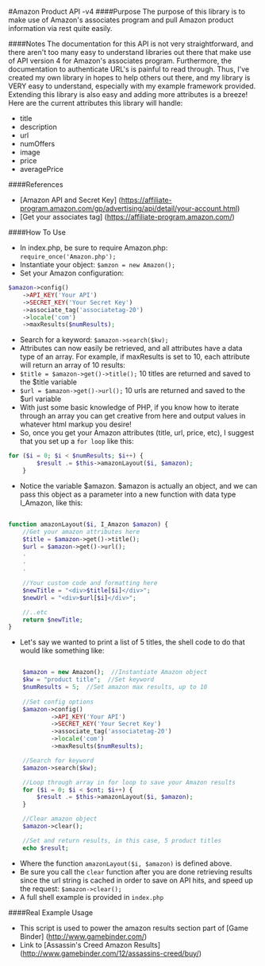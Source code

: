 #Amazon Product API -v4
####Purpose
The purpose of this library is to make use of Amazon's associates program and pull Amazon product information via rest quite easily.

####Notes
The documentation for this API is not very straightforward, and there aren't too many easy to understand libraries out there that make use of API version 4 for Amazon's associates program.  Furthermore, the documentation to authenticate URL's is painful to read through.  Thus, I've created my own library in hopes to help others out there, and my library is VERY easy to understand, especially with my example framework provided.  Extending this library is also easy and adding more attributes is a breeze!  Here are the current attributes this library will handle:

*  title
*  description
*  url
*  numOffers
*  image
*  price
*  averagePrice

####References
* [Amazon API and Secret Key] (https://affiliate-program.amazon.com/gp/advertising/api/detail/your-account.html)
* [Get your associates tag] (https://affiliate-program.amazon.com/)

####How To Use
*  In index.php, be sure to require Amazon.php: `require_once('Amazon.php');`
*  Instantiate your object: `$amzon = new Amazon();`
*  Set your Amazon configuration:

```php
$amazon->config()
	->API_KEY('Your API')
	->SECRET_KEY('Your Secret Key')
	->associate_tag('associatetag-20')
	->locale('com')
	->maxResults($numResults);
```
*  Search for a keyword: `$amazon->search($kw);`
*  Attributes can now easily be retrieved, and all attributes have a data type of an array.  For example, if maxResults is set to 10, each attribute will return an array of 10 results:
 *  `$title = $amazon->get()->title();` 10 titles are returned and saved to the $title variable
 *  `$url = $amazon->get()->url();`  10 urls are returned and saved to the $url variable
*  With just some basic knowledge of PHP, if you know how to iterate through an array you can get creative from here and output values in whatever html markup you desire!
*  So, once you get your Amazon attributes (title, url, price, etc), I suggest that you set up a `for loop` like this:

```php
for ($i = 0; $i < $numResults; $i++) {
        $result .= $this->amazonLayout($i, $amazon);
    }
```

*  Notice the variable $amazon.  $amazon is actually an object, and we can pass this object as a parameter into a new function with data type I_Amazon, like this:

```php

function amazonLayout($i, I_Amazon $amazon) {
    //Get your amazon attributes here
    $title = $amazon->get()->title();
    $url = $amazon->get()->url();
    .
    .
    .

    //Your custom code and formatting here
    $newTitle = "<div>$title[$i]</div>";
    $newUrl = "<div>$url[$i]</div>";

    //..etc
    return $newTitle;
}


```

*  Let's say we wanted to print a list of 5 titles, the shell code to do that would like something like:

```php

    $amazon = new Amazon();  //Instantiate Amazon object
    $kw = "product title";  //Set keyword
    $numResults = 5;  //Set amazon max results, up to 10
    
    //Set config options
    $amazon->config()
            ->API_KEY('Your API')
            ->SECRET_KEY('Your Secret Key')
            ->associate_tag('associatetag-20')
            ->locale('com')
            ->maxResults($numResults);

    //Search for keyword
    $amazon->search($kw);

    //Loop through array in for loop to save your Amazon results
    for ($i = 0; $i < $cnt; $i++) {
        $result .= $this->amazonLayout($i, $amazon);
    }

    //Clear amazon object
    $amazon->clear();

    //Set and return results, in this case, 5 product titles
    echo $result;
```

*  Where the function `amazonLayout($i, $amazon)` is defined above.
*  Be sure you call the `clear` function after you are done retrieving results since the url string is cached in order to save on API hits, and speed up the request: `$amazon->clear();`
*  A full shell example is provided in `index.php`

####Real Example Usage
*  This script is used to power the amazon results section part of [Game Binder] (http://www.gamebinder.com/)
*  Link to [Assassin's Creed Amazon Results] (http://www.gamebinder.com/12/assassins-creed/buy/)